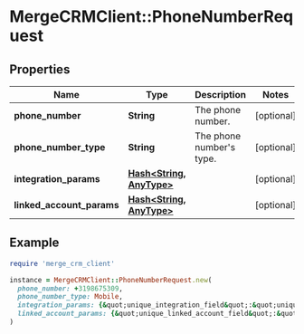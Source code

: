 # MergeCRMClient::PhoneNumberRequest

## Properties

| Name | Type | Description | Notes |
| ---- | ---- | ----------- | ----- |
| **phone_number** | **String** | The phone number. | [optional] |
| **phone_number_type** | **String** | The phone number&#39;s type. | [optional] |
| **integration_params** | [**Hash&lt;String, AnyType&gt;**](AnyType.md) |  | [optional] |
| **linked_account_params** | [**Hash&lt;String, AnyType&gt;**](AnyType.md) |  | [optional] |

## Example

```ruby
require 'merge_crm_client'

instance = MergeCRMClient::PhoneNumberRequest.new(
  phone_number: +3198675309,
  phone_number_type: Mobile,
  integration_params: {&quot;unique_integration_field&quot;:&quot;unique_integration_field_value&quot;},
  linked_account_params: {&quot;unique_linked_account_field&quot;:&quot;unique_linked_account_field_value&quot;}
)
```

